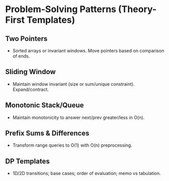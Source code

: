 # Problem-Solving Patterns (Theory-First Templates)

## Two Pointers
- Sorted arrays or invariant windows. Move pointers based on comparison of ends.

## Sliding Window
- Maintain window invariant (size or sum/unique constraint). Expand/contract.

## Monotonic Stack/Queue
- Maintain monotonicity to answer next/prev greater/less in O(n).

## Prefix Sums & Differences
- Transform range queries to O(1) with O(n) preprocessing.

## DP Templates
- 1D/2D transitions; base cases; order of evaluation; memo vs tabulation.
